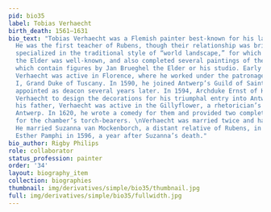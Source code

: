 ```yaml
---
pid: bio35
label: Tobias Verhaecht
birth_death: 1561–1631
bio_text: "Tobias Verhaecht was a Flemish painter best-known for his landscape paintings.
  He was the first teacher of Rubens, though their relationship was brief. \nVerhaecht
  specialized in the traditional style of “world landscape,” for which Pieter Brueghel
  the Elder was well-known, and also completed several paintings of the Tower of Babel,
  which contain figures by Jan Brueghel the Elder or his studio. Early in his career,
  Verhaecht was active in Florence, where he worked under the patronage of Francesco
  I, Grand Duke of Tuscany. In 1590, he joined Antwerp’s Guild of Saint Luke and was
  appointed as deacon several years later. In 1594, Archduke Ernst of Hungary commissioned
  Verhaecht to design the decorations for his triumphal entry into Antwerp. \nLike
  his father, Verhaecht was active in the Gillyflower, a rhetorician’s chamber in
  Antwerp. In 1620, he wrote a comedy for them and provided two complete costumes
  for the chamber’s torch-bearers. \nVerhaecht was married twice and had five children.
  He married Suzanna van Mockenborch, a distant relative of Rubens, in 1591. He married
  Esther Pamphi in 1596, a year after Suzanna’s death."
bio_author: Rigby Philips
role: collaborator
status_profession: painter
order: '34'
layout: biography_item
collection: biographies
thumbnail: img/derivatives/simple/bio35/thumbnail.jpg
full: img/derivatives/simple/bio35/fullwidth.jpg
---
```

